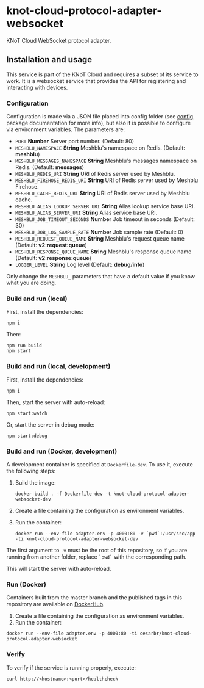# knot-cloud-protocol-adapter-websocket

KNoT Cloud WebSocket protocol adapter.

## Installation and usage

This service is part of the KNoT Cloud and requires a subset of its service to work. It is a websocket service that provides the API for registering and interacting with devices.

### Configuration

Configuration is made via a JSON file placed into config folder (see [config](https://www.npmjs.com/package/config) package documentation for more info), but also it is possible to configure via environment variables. The parameters are:

* `PORT` **Number** Server port number. (Default: 80)
* `MESHBLU_NAMESPACE` **String** Meshblu's namespace on Redis. (Default: **meshblu**)
* `MESHBLU_MESSAGES_NAMESPACE` **String** Meshblu's messages namespace on Redis. (Default: **messages**)
* `MESHBLU_REDIS_URI` **String** URI of Redis server used by Meshblu.
* `MESHBLU_FIREHOSE_REDIS_URI` **String** URI of Redis server used by Meshblu Firehose.
* `MESHBLU_CACHE_REDIS_URI` **String** URI of Redis server used by Meshblu cache.
* `MESHBLU_ALIAS_LOOKUP_SERVER_URI` **String** Alias lookup service base URI.
* `MESHBLU_ALIAS_SERVER_URI` **String** Alias service base URI.
* `MESHBLU_JOB_TIMEOUT_SECONDS` **Number** Job timeout in seconds (Default: 30)
* `MESHBLU_JOB_LOG_SAMPLE_RATE` **Number** Job sample rate (Default: 0)
* `MESHBLU_REQUEST_QUEUE_NAME` **String** Meshblu's request queue name (Default: **v2:request:queue**)
* `MESHBLU_RESPONSE_QUEUE_NAME` **String** Meshblu's response queue name (Default: **v2:response:queue**)
* `LOGGER_LEVEL` **String** Log level (Default: **debug**/**info**)

Only change the `MESHBLU_` parameters that have a default value if you know what you are doing.

### Build and run (local)

First, install the dependencies:

```
npm i
```

Then:

```
npm run build
npm start
```

### Build and run (local, development)

First, install the dependencies:

```
npm i
```

Then, start the server with auto-reload:

```
npm start:watch
```

Or, start the server in debug mode:

```
npm start:debug
```

### Build and run (Docker, development)

A development container is specified at `Dockerfile-dev`. To use it, execute the following steps:

1. Build the image:

    ```
    docker build . -f Dockerfile-dev -t knot-cloud-protocol-adapter-websocket-dev
    ```

1. Create a file containing the configuration as environment variables.
1. Run the container:

    ```
    docker run --env-file adapter.env -p 4000:80 -v `pwd`:/usr/src/app -ti knot-cloud-protocol-adapter-websocket-dev
    ```

The first argument to `-v` must be the root of this repository, so if you are running from another folder, replace `` `pwd` `` with the corresponding path.

This will start the server with auto-reload.

### Run (Docker)

Containers built from the master branch and the published tags in this repository are available on [DockerHub](https://hub.docker.com/r/cesarbr/knot-cloud-protocol-adapter-websocket/).

1. Create a file containing the configuration as environment variables.
1. Run the container:

```
docker run --env-file adapter.env -p 4000:80 -ti cesarbr/knot-cloud-protocol-adapter-websocket
```

### Verify

To verify if the service is running properly, execute:

```
curl http://<hostname>:<port>/healthcheck
```
